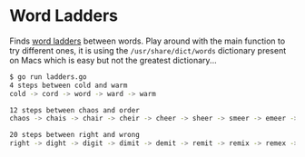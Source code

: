 # Word Ladders

Finds [word ladders](https://en.wikipedia.org/wiki/Word_ladder)
between words. Play around with the main function to try different
ones, it is using the `/usr/share/dict/words` dictionary present on
Macs which is easy but not the greatest dictionary...

```bash
$ go run ladders.go
4 steps between cold and warm
cold -> cord -> word -> ward -> warm

12 steps between chaos and order
chaos -> chais -> chair -> cheir -> cheer -> sheer -> smeer -> emeer -> emmer -> ammer -> armer -> ormer -> order

20 steps between right and wrong
right -> dight -> digit -> dimit -> demit -> remit -> remix -> remex -> resex -> resee -> besee -> belee -> belve -> beeve -> breve -> brede -> bride -> brine -> bring -> wring -> wrong
```
